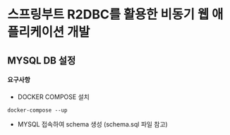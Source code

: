 # 스프링부트 R2DBC를 활용한 비동기 웹 애플리케이션 개발

## MYSQL DB 설정
#### 요구사항
- DOCKER COMPOSE 설치
````
docker-compose --up
````
- MYSQL 접속하여 schema 생성 (schema.sql 파일 참고)
````